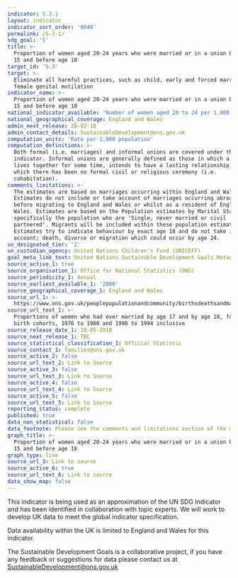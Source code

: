 ```yaml
---
indicator: 5.3.1
layout: indicator
indicator_sort_order: '0040'
permalink: /5-3-1/
sdg_goal: '5'
title: >-
  Proportion of women aged 20-24 years who were married or in a union before age
  15 and before age 18
target_id: '5.3'
target: >-
  Eliminate all harmful practices, such as child, early and forced marriage and
  female genital mutilation
indicator_name: >-
  Proportion of women aged 20-24 years who were married or in a union before age
  15 and before age 18
national_indicator_available: 'Number of women aged 20 to 24 per 1,000  who had ever married by age 18'
national_geographical_coverage: England and Wales
admin_next_release: 28-02-18
admin_contact_details: SustainableDevelopment@ons.gov.uk
computation_units: 'Rate per 1,000 population'
computation_definitions: >-
  Both formal (i.e. marriages) and informal unions are covered under this
  indicator. Informal unions are generally defined as those in which a couple
  lives together for some time, intends to have a lasting relationship, but for
  which there has been no formal civil or religious ceremony (i.e.
  cohabitation).
comments_limitations: >-
  The estimates are based on marriages occurring within England and Wales only.
  Estimates do not include or take account of marriages occurring abroad either
  before migrating to England and Wales or whilst as a resident of England and
  Wales. Estimates are based on the Population estimates by Marital Status,
  specifically the population who are 'Single, never married or civil
  partnered'. Migrants will be included within these population estimates.
  Estimates try to indicate behaviour by exact age 18 and do not take into
  account; death, divorce or migration which could occur by age 24. 
un_designated_tier: '2'
un_custodian_agency: United Nations Children's Fund (UNICEFF)
goal_meta_link_text: United Nations Sustainable Development Goals Metadata (PDF 207 KB)
source_active_1: true
source_organisation_1: Office for National Statistics (ONS)
source_periodicity_1: Annual
source_earliest_available_1: '2000'
source_geographical_coverage_1: England and Wales
source_url_1: >-
  https://www.ons.gov.uk/peoplepopulationandcommunity/birthsdeathsandmarriages/marriagecohabitationandcivilpartnerships/adhocs/008063proportionsofwomenwhohadevermarriedbyage17andbyage18forgroupedbirthcohorts1976to1980to1990to1994
source_url_text_1: >-
  Proportions of women who had ever married by age 17 and by age 18, for grouped
  birth cohorts, 1976 to 1980 and 1990 to 1994 inclusive
source_release_date_1: 10-05-2018
source_next_release_1: TBC
source_statistical_classification_1: Official Statistic
source_contact_1: families@ons.gov.uk
source_active_2: false
source_url_text_2: Link to Source
source_active_3: false
source_url_text_3: Link to Source
source_active_4: false
source_url_text_4: Link to Source
source_active_5: false
source_url_text_5: Link to Source
reporting_status: complete
published: true
data_non_statistical: false
data_footnote: Please see the comments and limitations section of the metadata
graph_title: >-
  Proportion of women aged 20-24 years who were married or in a union before age
  15 and before age 18
graph_type: line
source_url_3: Link to source
source_active_6: true
source_url_text_6: Link to source
data_show_map: false
---
```

This indicator is being used as an approximation of the UN SDG Indicator and has been identified in collaboration with topic experts. We will work to develop UK data to meet the global indicator specification.
  
Data availability within the UK is limited to England and Wales for this indicator.
  
The Sustainable Development Goals is a collaborative project, if you have any feedback or suggestions for data please contact us at <SustainableDevelopment@ons.gov.uk>
